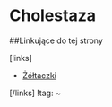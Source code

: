 # Cholestaza





##Linkujące do tej strony

[links]

- [Żółtaczki](./Żółtaczki.md)


[/links]
!tag:
~

